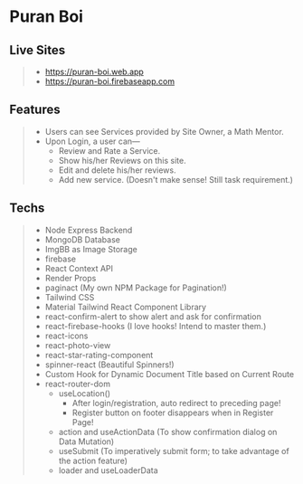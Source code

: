 # Puran Boi

## Live Sites
> - https://puran-boi.web.app
> - https://puran-boi.firebaseapp.com

## Features
> - Users can see Services provided by Site Owner, a Math Mentor.
> - Upon Login, a user can—
>   - Review and Rate a Service.
>   - Show his/her Reviews on this site.
>   - Edit and delete his/her reviews.
>   - Add new service. (Doesn't make sense! Still task requirement.)

## Techs
> - Node Express Backend
> - MongoDB Database
> - ImgBB as Image Storage
> - firebase
> - React Context API
> - Render Props
> - paginact (My own NPM Package for Pagination!)
> - Tailwind CSS
> - Material Tailwind React Component Library
> - react-confirm-alert to show alert and ask for confirmation
> - react-firebase-hooks (I love hooks! Intend to master them.)
> - react-icons
> - react-photo-view
> - react-star-rating-component
> - spinner-react (Beautiful Spinners!)
> - Custom Hook for Dynamic Document Title based on Current Route
> - react-router-dom 
>   - useLocation()
>     - After login/registration, auto redirect to preceding page!
>     - Register button on footer disappears when in Register Page!
>   - action and useActionData (To show confirmation dialog on Data Mutation)
>   - useSubmit (To imperatively submit form; to take advantage of the action feature)
>   - loader and useLoaderData